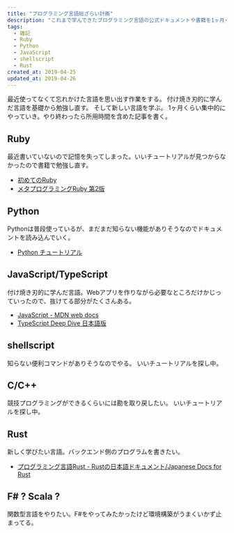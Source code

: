 ```yaml
---
title: "プログラミング言語総ざらい計画"
description: "これまで学んできたプログラミング言語の公式ドキュメントや書籍を1ヶ月くらいかけて読み込む計画..."
tags:
  - 雑記
  - Ruby
  - Python
  - JavaScript
  - shellscript
  - Rust
created_at: 2019-04-25
updated_at: 2019-04-26
---
```


最近使ってなくて忘れかけた言語を思い出す作業をする。
付け焼き刃的に学んだ言語を基礎から勉強し直す。
そして新しい言語を学ぶ。
1ヶ月くらい集中的にやっていき。やり終わったら所用時間を含めた記事を書く。

## Ruby
最近書いていないので記憶を失ってしまった。いいチュートリアルが見つからなかったので書籍で勉強し直す。

- [初めてのRuby](https://www.oreilly.co.jp/books/9784873113678/)
- [メタプログラミングRuby 第2版](https://www.oreilly.co.jp/books/9784873117430/)

## Python
Pythonは普段使っているが、まだまだ知らない機能がありそうなのでドキュメントを読み込んでいく。

- [Python チュートリアル](https://docs.python.org/ja/3/tutorial/)

## JavaScript/TypeScript
付け焼き刃的に学んだ言語。Webアプリを作りながら必要なところだけかじっていったので、抜けてる部分がたくさんある。
- [Java​Script - MDN web docs](https://developer.mozilla.org/ja/docs/Web/JavaScript)
- [TypeScript Deep Dive 日本語版](https://typescript-jp.gitbook.io/deep-dive/)

## shellscript
知らない便利コマンドがありそうなのでやる。
いいチュートリアルを探し中。

## C/C++
競技プログラミングができるくらいには勘を取り戻したい。
いいチュートリアルを探し中。

## Rust
新しく学びたい言語。バックエンド側のプログラムを書きたい。
- [プログラミング言語Rust - Rustの日本語ドキュメント/Japanese Docs for Rust](https://doc.rust-jp.rs/the-rust-programming-language-ja/1.6/book/)

## F# ? Scala ?
関数型言語をやりたい。F#をやってみたかったけど環境構築がうまくいかず止まってる。